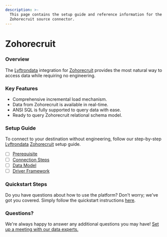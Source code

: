```yaml
---
description: >-
  This page contains the setup guide and reference information for the
  Zohorecruit source connector.
---
```


# Zohorecruit

### Overview

The [Lyftrondata](https://www.lyftrondata.com/) integration for [Zohorecruit](None/) provides the most natural way to access data while requiring no engineering.

### Key Features

* Comprehensive incremental load mechanism.
* Data from Zohorecruit is available in real-time.
* ANSI SQL is fully supported to query data with ease.
* Ready to query Zohorecruit relational schema model.

### Setup Guide

To connect to your destination without engineering, follow our step-by-step [Lyftrondata](https://www.lyftrondata.com/) [Zohorecruit](None/) setup guide.

* [ ] [Prerequisite](prerequisite.md)
* [ ] [Connection Steps](connection-steps.md)
* [ ] [Data Model](data-model/erd.md)
* [ ] [Driver Framework](driver-framework/)

### Quickstart Steps

Do you have questions about how to use the platform? Don't worry; we've got you covered. Simply follow the quickstart instructions [here](../../).

### Questions? <a href="#questions" id="questions"></a>

We're always happy to answer any additional questions you may have! [Set up a meeting with our data experts.](https://www.lyftrondata.com/book-a-meeting/)

